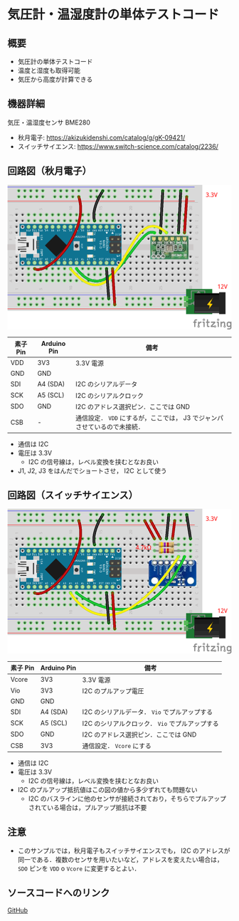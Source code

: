# 気圧計・温湿度計の単体テストコード
## 概要
+ 気圧計の単体テストコード
+ 温度と湿度も取得可能
+ 気圧から高度が計算できる


## 機器詳細
気圧・温湿度センサ BME280
+ 秋月電子: https://akizukidenshi.com/catalog/g/gK-09421/
+ スイッチサイエンス: https://www.switch-science.com/catalog/2236/


## 回路図（秋月電子）
![](../../Schematic/PNG/BarometerThermohygrometer.png)

| 素子 Pin | Arduino Pin | 備考 |
| ---- | ---- | ---- |
| VDD | 3V3 | 3.3V 電源 |
| GND | GND |  |
| SDI | A4 (SDA) | I2C のシリアルデータ |
| SCK | A5 (SCL) | I2C のシリアルクロック |
| SDO | GND | I2C のアドレス選択ピン．ここでは GND |
| CSB | - | 通信設定． `VDD` にするが，ここでは， J3 でジャンパさせているので未接続． |

+ 通信は I2C
+ 電圧は 3.3V
	- I2C の信号線は，レベル変換を挟むとなお良い
+ J1, J2, J3 をはんだでショートさせ， I2C として使う


## 回路図（スイッチサイエンス）
![](../../Schematic/PNG/BarometerThermohygrometer_SwScience.png)

| 素子 Pin | Arduino Pin | 備考 |
| ---- | ---- | ---- |
| Vcore | 3V3 | 3.3V 電源 |
| Vio | 3V3 | I2C のプルアップ電圧 |
| GND | GND |  |
| SDI | A4 (SDA) | I2C のシリアルデータ． `Vio` でプルアップする |
| SCK | A5 (SCL) | I2C のシリアルクロック． `Vio` でプルアップする |
| SDO | GND | I2C のアドレス選択ピン．ここでは GND |
| CSB | 3V3 | 通信設定． `Vcore` にする |

+ 通信は I2C
+ 電圧は 3.3V
	- I2C の信号線は，レベル変換を挟むとなお良い
+ I2C のプルアップ抵抗値はこの図の値から多少ずれても問題ない
	- I2C のバスラインに他のセンサが接続されており，そちらでプルアップされている場合は，プルアップ抵抗は不要


## 注意
- このサンプルでは，秋月電子もスイッチサイエンスでも， I2C のアドレスが同一である．複数のセンサを用いたいなど，アドレスを変えたい場合は， `SDO` ピンを `VDD` o `Vcore` に変更するとよい．


## ソースコードへのリンク
[GitHub](https://github.com/meltingrabbit/CanSatForHighSchoolStudents/tree/master/Arduino/Test_Barometer_Thermohygrometer)
